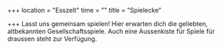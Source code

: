 +++
location = "Esszelt"
time = ""
title = "Spielecke"

+++
Lasst uns gemeinsam spielen! Hier erwarten dich die geliebten, altbekannten Gesellschaftsspiele. Auch eine Aussenkiste für Spiele für draussen steht zur Verfügung.